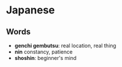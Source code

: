 # Japanese

## Words

* **genchi gembutsu**: real location, real thing
* **nin** constancy, patience
* **shoshin**: beginner's mind
